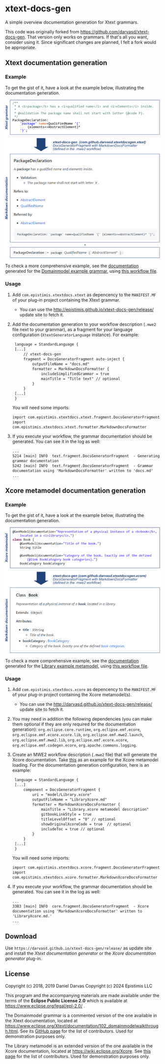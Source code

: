 # xtext-docs-gen
A simple overview documentation generation for Xtext grammars.

This code was originally forked from https://github.com/darvasd/xtext-docs-gen. That version only works on grammars. If that's all you want, consider using it. Since significant changes are planned, I felt a fork would be appropriate.

## Xtext documentation generation
### Example
To get the gist of it, have a look at the example below, illustrating the documentation generation.

![Documentation generation overview](docs/xtext_small_example.png)

To check a more comprehensive example, see the [documentation](docs/ExampleDomainmodelDocs.md) generated for the [Domainmodel example grammar](examples/org.example.domainmodel/src/org/example/domainmodel/Domainmodel.xtext), using [this workflow file](examples/org.example.domainmodel/src/org/example/domainmodel/GenerateDomainmodel.mwe2).

### Usage
1. Add `com.epistimis.xtextdocs.xtext` as depencency to the `MANIFEST.MF` of your plug-in project containing the Xtext grammar.
   * You can use the http://epistimis.github.io/xtext-docs-gen/release/ update site to fetch it.
1. Add the documentation generation to your workflow description (`.mwe2` file next to your grammar), as a fragment for your language configuration (`XtextGeneratorLanguage` instance). For example:
   ```
	language = StandardLanguage {
	[...]
		// xtext-docs-gen
		fragment = DocsGeneratorFragment auto-inject {
			outputFileName = "docs.md"
			formatter = MarkdownDocsFormatter {
				includeSimplifiedGrammar = true
				mainTitle = "Title text" // optional
			}
		}
	[...]
	}
   ```
   
   You will need some imports:
   ```
   import com.epistimis.xtextdocs.xtext.fragment.DocsGeneratorFragment
   import com.epistimis.xtextdocs.xtext.formatter.MarkdownDocsFormatter
   ```
1. If you execute your workflow, the grammar documentation should be generated. You can see it in the log as well:
   ```
   ...
   5214 [main] INFO  text.fragment.DocsGeneratorFragment  - Generating grammar documentation
   5242 [main] INFO  text.fragment.DocsGeneratorFragment  - Grammar documentation using 'MarkdownDocsFormatter' written to 'docs.md' 
   ...
   ```
 
## Xcore metamodel documentation generation
### Example
To get the gist of it, have a look at the example below, illustrating the documentation generation.

![Documentation generation overview](docs/xcore_small_example.png)

To check a more comprehensive example, see the [documentation](docs/ExampleXcoreDocs.md) generated for the [Library example metamodel](examples/org.example.xcore/model/Library.xcore), using [this workflow file](examples/org.example.xcore/src/org/example/xcore/library/GenerateXcoreDocs.mwe2).

### Usage
1. Add `com.epistimis.xtextdocs.xcore` as depencency to the `MANIFEST.MF` of your plug-in project containing the Xcore metamodel(s).
   * You can use the http://darvasd.github.io/xtext-docs-gen/release/ update site to fetch it.
1. You may need in addition the following dependencies (you can make them optional if they are only required for the documentation generation): `org.eclipse.core.runtime`, `org.eclipse.emf.ecore`, `org.eclipse.emf.ecore.xcore.lib`, `org.eclipse.emf.mwe2.launch`, `org.eclipse.emf.mwe2.lib`,  `org.eclipse.emf.ecore.xcore`, `org.eclipse.emf.codegen.ecore`, `org.apache.commons.logging`.
1. Create an MWE2 workflow description (`.mwe2` file) that will generate the Xcore documentation. Take [this](https://github.com/darvasd/xtext-docs-gen/tree/master/examples/org.example.xcore/src/org/example/xcore/library/GenerateXcoreDocs.mwe2) as an example for the Xcore metamodel loading. For the documentation generation configuration, here is an example:
   ```
	language = StandardLanguage {
	[...]
		component = DocsGeneratorFragment {
			uri = "model/Library.xcore"
			outputFileName = "LibraryXcore.md"
			formatter = MarkdownXcoreDocsFormatter {
				mainTitle = "Library.xcore metamodel description"
				gitbookLinkStyle = true
				titleLevelOffset = "0" // optional
				showOriginalXcoreCode = true  // optional
				includeToc = true // optional
			}
		}
	[...]
	}
   ```
   
   You will need some imports:
   ```
   import com.epistimis.xtextdocs.xcore.fragment.DocsGeneratorFragment
   import com.epistimis.xtextdocs.xcore.formatter.MarkdownXcoreDocsFormatter
   ```
1. If you execute your workflow, the grammar documentation should be generated. You can see it in the log as well:
   ```
   ...
   3383 [main] INFO  core.fragment.DocsGeneratorFragment  - Xcore documentation using 'MarkdownXcoreDocsFormatter' written to 'LibraryXcore.md.' 
   ...
   ``` 
   
  
## Download

Use `https://darvasd.github.io/xtext-docs-gen/release/` as update site and install the _Xtext documentation generator_ or the _Xcore documentation generator_ plug-in.

## License

Copyright (c) 2018, 2019 Daniel Darvas
Copyright (c) 2024 Epistimis LLC

This program and the accompanying materials are made available under the terms of the **Eclipse Public License 2.0** which is available at https://www.eclipse.org/legal/epl-2.0/ .

The Domainmodel grammar is a commented version of the one available in the Xtext documentation, located at  https://www.eclipse.org/Xtext/documentation/102_domainmodelwalkthrough.html. See its [GitHub page](https://github.com/eclipse/xtext/edit/website-published/xtext-website/documentation/102_domainmodelwalkthrough.md) for the list of contributors. Used for demonstration purposes only.

The Library metamodel is an extended version of the one available in the Xcore documentation, located at  https://wiki.eclipse.org/Xcore. See [this page](https://wiki.eclipse.org/index.php?title=Xcore&action=credits) for the list of contributors. Used for demonstration purposes only. 
